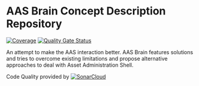 # AAS Brain Concept Description Repository

[![Coverage](https://sonarcloud.io/api/project_badges/measure?project=mhrimaz_aasbrain-concept-description-repo&metric=coverage)](https://sonarcloud.io/summary/new_code?id=mhrimaz_aasbrain-concept-description-repo) [![Quality Gate Status](https://sonarcloud.io/api/project_badges/measure?project=mhrimaz_aasbrain-concept-description-repo&metric=alert_status)](https://sonarcloud.io/summary/new_code?id=mhrimaz_aasbrain-concept-description-repo) 


An attempt to make the AAS interaction better. AAS Brain features solutions and tries to overcome existing limitations and propose alternative approaches to deal with Asset Administration Shell.



Code Quality provided by [![SonarCloud](https://sonarcloud.io/images/project_badges/sonarcloud-white.svg)](https://sonarcloud.io/summary/new_code?id=mhrimaz_aasbrain-concept-description-repo) 
